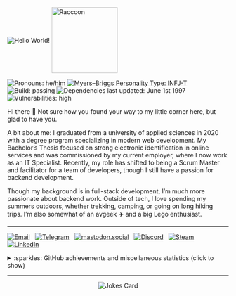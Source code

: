 <div>
    <picture><img src="https://jhaiko.tech/kuvat/oie_cEqh0sjvGOAc.gif" align="center" alt="Hello World!" /></picture>
    <picture><img src="https://media.giphy.com/media/oehyAgfgidCgg/source.gif" width="150" align="center" alt="Raccoon" /></picture>
</div>

<p>
    <picture><img src="https://img.shields.io/static/v1?label=Pronouns&message=he%2Fhim&style=plastic&cacheSeconds=7200" alt="Pronouns: he/him" /></picture>
    <a href="https://www.16personalities.com/infj-personality"><img src="https://img.shields.io/static/v1?label=Myers–Briggs Personality Type&message=INFJ-T&style=plastic&cacheSeconds=7200" alt="Myers–Briggs Personality Type: INFJ-T" /></a>
    <br />
    <picture><img src="https://img.shields.io/static/v1?label=Build&message=passing&style=plastic&cacheSeconds=7200&color=success" alt="Build: passing" /></picture>
    <picture><img src="https://img.shields.io/static/v1?label=Dependencies%20last%20updated&message=June%201st%201997&style=plastic&cacheSeconds=7200" alt="Dependencies last updated: June 1st 1997" /></picture>
    <br />
    <picture><img src="https://img.shields.io/static/v1?label=Vulnerabilities&message=high&style=plastic&cacheSeconds=7200&color=red" alt="Vulnerabilities: high" /></picture>
</p>

Hi there 👋 Not sure how you found your way to my little corner here, but glad to have you.

A bit about me: I graduated from a university of applied sciences in 2020 with a degree program specializing in modern web development. My Bachelor’s Thesis focused on strong electronic identification in online services and was commissioned by my current employer, where I now work as an IT Specialist. Recently, my role has shifted to being a Scrum Master and facilitator for a team of developers, though I still have a passion for backend development.

Though my background is in full-stack development, I’m much more passionate about backend work. Outside of tech, I love spending my summers outdoors, whether trekking, camping, or going on long hiking trips. I’m also somewhat of an avgeek ✈️ and a big Lego enthusiast.

- - - -
<a align="left" href="mailto:hello@jhaiko.tech"><img src="https://img.shields.io/static/v1?label=&message=hello@jhaiko.tech&color=D44638&labelColor=C6C6C6&style=flat&logo=gmail" alt="Email" /></a>
&nbsp;
<a align="left" href="https://t.me/JakeRaccoon"><img src="https://img.shields.io/static/v1?label=&message=JakeRaccoon&color=0088cc&style=flat&logo=telegram" alt="Telegram" /></a>
&nbsp;
<a align="left" href="https://mastodon.social/@jakeRaccoon"><img src="https://img.shields.io/static/v1?label=&message=JRaccoon&color=1f232c&style=flat&logo=Mastodon" alt="mastodon.social" /></a>
&nbsp;
<a align="left" href="https://discordapp.com/users/400220327075905538"><img src="https://img.shields.io/static/v1?label=&message=JRaccoon&color=2C2F33&style=flat&logo=discord" alt="Discord" /></a>
&nbsp;
<a align="left" href="https://steamcommunity.com/id/hiilivety/"><img src="https://img.shields.io/static/v1?label=&message=DisasterMaster&color=1b2838&style=flat&logo=steam" alt="Steam" /></a>
&nbsp;
<a align="left" href="https://www.linkedin.com/in/janihaiko/"><img src="https://img.shields.io/static/v1?label=LinkedIn&message=48&style=social&logo=data%3Aimage%2Fpng%3Bbase64%2CiVBORw0KGgoAAAANSUhEUgAAAEAAAABACAYAAACqaXHeAAADt0lEQVR4Xu2bWchNURiG%2F988TzeKEklyRcgFya8o5IJSUiTKFVHmKbkwz1HKLTIkF1KGQigSN7gQMkuUyJSx8Lw5%2F9927L2%2Bc%2Bxde%2B919qq3M3xrnf297xr2t761T31djZf6GudfVwhQjIAaVyBqCrRGl1lgDOicY41%2B4fszcBicD%2BMRJkA7Kl4CQ3NMPMz1LXy5rNwQJsAuKi3wjHwjnXG8ORvkVi6APr8HHT0VYD%2B8ZroEEPEPnpIXrXNgrEuATqUR4KsGWgi1sDeV8ilQCFCMgD%2BLoK8l0SmgIOMOeAEUOwwuvWZZvMQE0Go6F9wPsG3P%2B0VgDWieURUSEeByaSX9EUFyId9v91mAEZC76iDYAtsT0DODIsQeAd8h1Rb8NMgdwT7VRwG%2BlgSwuCnknGFVSsEeewTI54HgtuH8Xez9UyBoXTIRAY5zlSmOK03DdsjyJCV7IgLI931gCfgYINKsNOz38qq4IIslMQFE7h3QDyoQ6gJGgj5ZZB3wKVEBMs411L1CAGSJvR3%2BzI98c3S%2F1oLyRKpun18cbbQt1zQKlut8uAAeACVpugIFVw1gOFDAVW1JZAQoX7jbceV%2B2IJ7BFXdAFY52gQzUVeoNw%2FcdNTvgW01mFOlEJkX4CCEZoOofUa5JkpvHQOVpu5TE2AjTq40RsAB7JOBttnVlAYqa3dayQ40NQE24eAKBysdxGg7%2FbYa5oG66w2BG6tmVoD%2F5N3UTLlMnQBZUyE1ATbj3PK4LI32e7Br8XSV1AQIPZYK8VRb7cVgOugL3oCjQHeQYNgdRnIiX57MqgBbcWyp4Vwb7KfA6JB66jmt%2BK4Fshv210BxSFRJbQRswyNtnlxFvbzOUWECttPGb7zC3j2vAjzF8V4O5zXH5xsCKEs9IIsCKEmquR1VWmFwhddqdwJMMgRQFKkwOXNTYAceKWUeVSo5lL1B42GGABexj%2FJVgFsQG5RXAXbiuM4L4oyAXAuQxBTItQDWIljJGpBrAaw4oBCAxcF6NCfXI8AKhb0fAdZmyHsBrO2w9wJYGSHvBagkJ%2Bj1IlhNWjwqWsz1XcArAe7RRc8dcb1Ohsu3pI%2F57qGjjVLaYZmgYJNPfLhmbIaGYNcJUlRJJCNk%2BJBpcyEA3RP7cDTTXWw4V4wAawQoL6%2Fjb1%2FLGYiND5IL%2B8uMVuzenirwT2ImTACdyuik1rei26ge8XtkjQDZ1wIdZ7f0RIWX8FDH6omTv4rrr7N6HEUp5g45F0FPsYl46CM6xX%2BHc967sd3%2FDeKONVAQ9%2BZHAAAAAElFTkSuQmCC" alt="LinkedIn" /></a>

<details>
    <summary>:sparkles: GitHub achievements and miscellaneous statistics (click to show)</summary>
    <br />
    <picture><img src="https://github-profile-trophy.vercel.app/?username=ojaha065&theme=gruvbox&margin-w=3&margin-h=3&no-frame=true" alt="GitHub Profile Trophy by ryo-ma" /></picture>
    <hr />
    <picture><img src="https://gh-metrics.kissakala.fi/ojaha065?template=classic&base.indepth=true&repositories.forks=true&achievements=1&activity=1&calendar=1&gists=1&people=1&starlists=1&stars=1&topics=1&fortune=1&base=header%2C%20activity%2C%20community%2C%20repositories%2C%20metadata&base.indepth=true&base.hireable=false&base.skip=false&topics=false&topics.mode=icons&topics.sort=stars&topics.limit=15&stars=false&stars.limit=4&people=false&people.limit=24&people.identicons=false&people.identicons.hide=false&people.size=28&people.types=followers%2C%20following&people.thanks=octocat&people.shuffle=true&starlists=false&starlists.limit=5&starlists.limit.repositories=5&starlists.languages=false&starlists.limit.languages=8&starlists.shuffle.repositories=true&calendar=false&calendar.limit=5&achievements=false&achievements.threshold=C&achievements.secrets=true&achievements.display=detailed&achievements.limit=0&activity=false&activity.limit=5&activity.load=300&activity.days=100&activity.visibility=all&activity.timestamps=true&activity.filter=all&gists=false&fortune=false&config.timezone=Europe%2FHelsinki&config.twemoji=true&config.octicon=true&sponsorships=1&sponsorships.sections=amount%2C%20sponsorships&sponsorships.size=24&steam=true&steam.sections=player%2C%20most-played%2C%20recently-played&steam.user=76561198084038432&steam.games.limit=1&steam.recent.games.limit=1&steam.achievements.limit=2&steam.playtime.threshold=2" alt="GitHub Metrics" /></picture>
</details>

- - - -

<p align="center"><picture><img src="https://readme-jokes.vercel.app/api?v=2" alt="Jokes Card" /></picture></p>
